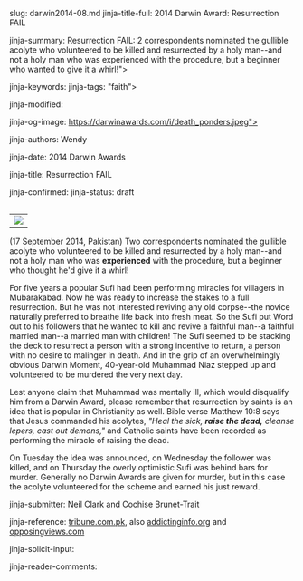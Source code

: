 slug: darwin2014-08.md
jinja-title-full: 2014 Darwin Award: Resurrection FAIL

jinja-summary: Resurrection FAIL: 2 correspondents nominated the gullible acolyte who volunteered to be killed and resurrected by a holy man--and not a holy man who was experienced with the procedure, but a beginner who wanted to give it a whirl!">

jinja-keywords:
jinja-tags: "faith">

jinja-modified:

jinja-og-image: https://darwinawards.com/i/death_ponders.jpeg">

jinja-authors: Wendy

jinja-date: 2014 Darwin Awards


jinja-title: Resurrection FAIL


jinja-confirmed:
jinja-status: draft

<TABLE border=0 align=right><TR><TD align=center>
<A href="/cgi/search.pl?keywords=category%3Dfaith&swishindex=stories.data&show_description=yes&maxdisplay=10&maxresults=50"><IMG src="/i/icon/faith.jpg" border=0></A>

</TD></TR></TABLE>

(17 September 2014, Pakistan) Two correspondents nominated the
gullible acolyte who volunteered to be killed and resurrected by a holy
man--and not a holy man who was <B>experienced</B> with the procedure, but a
beginner who thought he'd give it a whirl!

For five years a popular Sufi had been performing miracles for villagers in
Mubarakabad. Now he was ready to increase the stakes to a full
resurrection. But he was not interested reviving any old corpse--the
novice naturally preferred to breathe life back into fresh meat. So the
Sufi put Word out to his followers that he wanted to kill and revive a
faithful man--a faithful married man--a married man with children! The
Sufi seemed to be stacking the deck to resurrect a person with a strong
incentive to return, a person with no desire to malinger in death. And in
the grip of an overwhelmingly obvious Darwin Moment, 40-year-old Muhammad
Niaz stepped up and volunteered to be murdered the very next day.

Lest anyone claim that Muhammad was mentally ill, which would disqualify
him from a Darwin Award, please remember that resurrection by saints is an
idea that is popular in Christianity as well. Bible verse Matthew 10:8
says that Jesus commanded his acolytes, <I>"Heal the sick, <B>raise the
dead,</B> cleanse lepers, cast out demons," </I> and Catholic saints have
been recorded as performing the miracle of raising the dead.

On Tuesday the idea was announced, on Wednesday the follower was killed,
and on Thursday the overly optimistic Sufi was behind bars for murder.
Generally no Darwin Awards are given for murder, but in this case the
acolyte volunteered for the scheme and earned his just reward.

jinja-submitter: Neil Clark and Cochise Brunet-Trait

jinja-reference: <A href="http://tribune.com.pk/story/763684/too-trusting-pir-kills-follower-for-miracle-of-life/">tribune.com.pk</A>,
also <A href="http://www.addictinginfo.org/2014/09/20/sufi-holy-man-kills-follower-to-prove-he-can-bring-him-back-to-life-instead-gets-arrested-for-murder/">addictinginfo.org</A>
and <A href="http://www.opposingviews.com/i/religion/fake-spiritual-leader-kills-pakistani-man-miracle-resurrection">opposingviews.com</A>

jinja-solicit-input:

jinja-reader-comments:



<!--#include file=nav_2014.html -->



